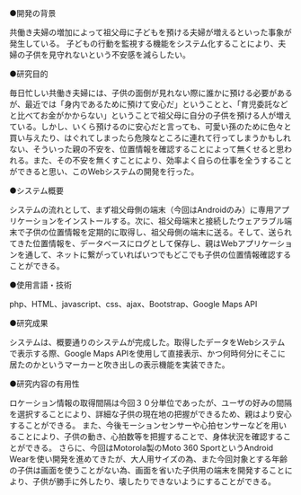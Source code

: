 ●開発の背景

共働き夫婦の増加によって祖父母に子どもを預ける夫婦が増えるといった事象が発生している。
子どもの行動を監視する機能をシステム化することにより、夫婦の子供を見守れないという不安感を減らしたい。

●研究目的

毎日忙しい共働き夫婦には、子供の面倒が見れない際に誰かに預ける必要があるが、最近では「身内であるために預けて安心だ」ということと、「育児委託などと比べてお金がかからない」ということで祖父母に自分の子供を預ける人が増えている。しかし、いくら預けるのに安心だと言っても、可愛い孫のために色々と買い与えたり、はぐれてしまったら危険なところに連れて行ってしまうかもしれない、そういった親の不安を、位置情報を確認することによって無くせると思われる。また、その不安を無くすことにより、効率よく自らの仕事を全うすることができると思い、このWebシステムの開発を行った。


●システム概要

システムの流れとして、まず祖父母側の端末（今回はAndroidのみ）に専用アプリケーションをインストールする。次に、祖父母端末と接続したウェアラブル端末で子供の位置情報を定期的に取得し、祖父母側の端末に送る。そして、送られてきた位置情報を、データベースにログとして保存し、親はWebアプリケーションを通して、ネットに繋がっていればいつでもどこでも子供の位置情報確認することができる。

●使用言語・技術　

php、HTML、javascript、css、ajax、Bootstrap、Google Maps API

●研究成果

システムは、概要通りのシステムが完成した。取得したデータをWebシステムで表示する際、Google Maps APIを使用して直接表示、かつ何時何分にそこに居たのかというマーカーと吹き出しの表示機能を実装できた。


●研究内容の有用性

ロケーション情報の取得間隔は今回３０分単位であったが、ユーザの好みの間隔を選択することにより、詳細な子供の現在地の把握ができるため、親はより安心することができる。
また、今後モーションセンサーや心拍センサーなどを用いることにより、子供の動き、心拍数等を把握することで、身体状況を確認することができる。
さらに、今回はMotorola製のMoto 360 SportというAndroid Wearを使い開発を進めてきたが、大人用サイズの為、また今回対象とする年齢の子供は画面を使うことがない為、画面を省いた子供用の端末を開発することにより、子供が勝手に外したり、壊したりできないようにすることができる。
